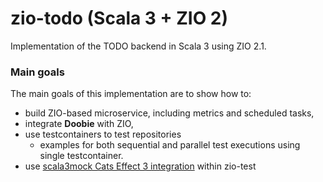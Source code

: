 # zio-todo (Scala 3 + ZIO 2)

Implementation of the TODO backend in Scala 3 using ZIO 2.1.

### Main goals

The main goals of this implementation are to show how to:

- build ZIO-based microservice, including metrics and scheduled tasks,
- integrate **Doobie** with ZIO,
- use testcontainers to test repositories
    - examples for both sequential and parallel test executions using single testcontainer.
- use [scala3mock Cats Effect 3 integration](https://francois.monniot.eu/scala3mock/docs/user-guide/cats) within
  zio-test
